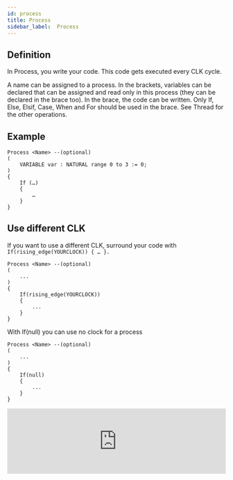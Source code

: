 ```yaml
---
id: process
title: Process
sidebar_label:  Process
---
```


## Definition

In Process, you write your code. This code gets executed every CLK cycle.

A name can be assigned to a process.
In the brackets, variables can be declared that can be assigned and read only in this process (they can be declared in
the brace too).
In the brace, the code can be written. Only If, Else, Elsif, Case, When and For should be used in the brace.
See Thread for the other operations.

## Example
```vhdp
Process <Name> --(optional)
(
    VARIABLE var : NATURAL range 0 to 3 := 0;
)
{
    If (…)
    {
        …
    }
}
```

## Use different CLK
If you want to use a different CLK, surround your code with `If(rising_edge(YOURCLOCK)) { … }.`

```vhdp
Process <Name> --(optional)
(
    ...
)
{
    If(rising_edge(YOURCLOCK))
    {
        ...
    }
}
```

With If(null) you can use no clock for a process

```vhdp
Process <Name> --(optional)
(
    ...
)
{
    If(null)
    {
        ...
    }
}
```

<div class="fluidMedia"><iframe id="ytplayer" type="text/html" width="100%" src="https://www.youtube.com/embed/8wJt7V7Gpb4?autoplay=0&origin=http://vhdplus.com" frameborder="0" allowFullScreen></iframe></div>